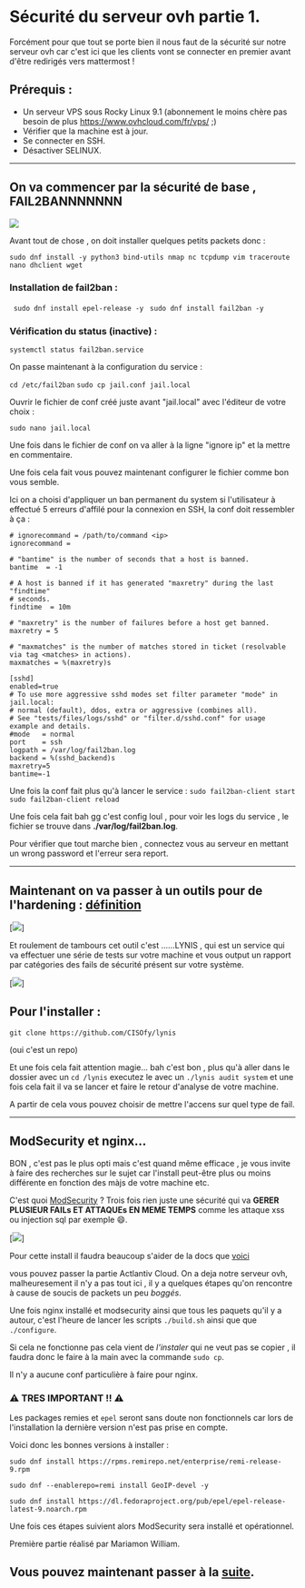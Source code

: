# Sécurité du serveur ovh partie 1.

Forcément pour que tout se porte bien il nous faut de la sécurité sur notre serveur ovh car c'est ici que les clients vont se connecter en premier avant d'être redirigés vers mattermost !

## Prérequis : 
    
* Un serveur VPS sous Rocky Linux 9.1 (abonnement le moins chère pas besoin de plus https://www.ovhcloud.com/fr/vps/ ;)
* Vérifier que la machine est à jour.
* Se connecter en SSH.
* Désactiver SELINUX.

____________________________________________________________________________

## On va commencer par la sécurité de base , FAIL2BANNNNNNN 

![](https://hackmd.io/_uploads/BynyWwSNh.jpg)

Avant tout de chose , on doit installer quelques petits packets donc : 

`sudo dnf install -y python3 bind-utils nmap nc tcpdump vim traceroute nano dhclient wget`

 ### Installation de fail2ban : 
 
` sudo dnf install epel-release -y`
` sudo dnf install fail2ban -y`

### Vérification du status (inactive) : 

`systemctl status fail2ban.service`

On passe maintenant à la configuration du service : 

`cd /etc/fail2ban`
`sudo cp jail.conf jail.local`

Ouvrir le fichier de conf créé juste avant "jail.local" avec l'éditeur de votre choix : 

`sudo nano jail.local`

Une fois dans le fichier de conf on va aller à la ligne "ignore ip" et la mettre en commentaire. 

Une fois cela fait vous pouvez maintenant configurer le fichier comme bon vous semble. 

Ici on a choisi d'appliquer un ban permanent du system si l'utilisateur à effectué 5 erreurs d'affilé pour la connexion en SSH, la conf doit ressembler à ça :

```
# ignorecommand = /path/to/command <ip>
ignorecommand =

# "bantime" is the number of seconds that a host is banned.
bantime  = -1

# A host is banned if it has generated "maxretry" during the last "findtime"
# seconds.
findtime  = 10m

# "maxretry" is the number of failures before a host get banned.
maxretry = 5

# "maxmatches" is the number of matches stored in ticket (resolvable via tag <matches> in actions).
maxmatches = %(maxretry)s
```

```
[sshd]
enabled=true
# To use more aggressive sshd modes set filter parameter "mode" in jail.local:
# normal (default), ddos, extra or aggressive (combines all).
# See "tests/files/logs/sshd" or "filter.d/sshd.conf" for usage example and details.
#mode   = normal
port    = ssh
logpath = /var/log/fail2ban.log
backend = %(sshd_backend)s
maxretry=5
bantime=-1
```

Une fois la conf fait plus qu'à lancer le service : 
`sudo fail2ban-client start`
`sudo fail2ban-client reload`

Une fois cela fait bah gg c'est config loul , pour voir les logs du service , le fichier se trouve dans **./var/log/fail2ban.log**.

Pour vérifier que tout marche bien , connectez vous au serveur en mettant un wrong password et l'erreur sera report.

___________________________________________________________________________

## Maintenant on va passer à un outils pour de l'hardening : [définition](https://fr.wikipedia.org/wiki/Durcissement_)

[![](https://hackmd.io/_uploads/rJs75uHVn.jpg)]


Et roulement de tambours cet outil c'est ......LYNIS ,
qui est un service qui va effectuer une série de tests sur votre machine et vous output un rapport par catégories des fails de sécurité présent sur votre système.

[![](https://hackmd.io/_uploads/rJLVcdBNh.png)]


## Pour l'installer : 

`git clone https://github.com/CISOfy/lynis `

(oui c'est un repo)

Et une fois cela fait attention magie... bah c'est bon , plus qu'à aller dans le dossier avec un  `cd /lynis` executez le avec un `./lynis audit system` et une fois cela fait il va se lancer et faire le retour d'analyse de votre machine. 

A partir de cela vous pouvez choisir de mettre l'accens sur quel type de fail.

---
## ModSecurity et nginx...

BON , c'est pas le plus opti mais c'est quand même efficace , je vous invite à faire des recherches sur le sujet car l'install peut-être plus ou moins différente en fonction des màjs de votre machine etc. 

C'est quoi [ModSecurity](https://fr.wikipedia.org/wiki/Modsecurity) ? Trois fois rien juste une sécurité qui va **GERER PLUSIEUR FAILs ET ATTAQUEs EN MEME TEMPS** comme les attaque xss ou injection sql par exemple :smile:.

[![](https://hackmd.io/_uploads/BJURhuSN2.png)]

Pour cette install il faudra beaucoup s'aider de la docs que [voici](https://www.atlantic.net/vps-hosting/how-to-install-modsecurity-with-nginx-on-rocky-linux-8/ ) 

vous pouvez passer la partie Actlantiv Cloud.
On a deja notre serveur ovh, malheuresement il n'y a pas tout ici , il y a quelques étapes qu'on rencontre à cause de soucis de packets un peu *boggés*. 

Une fois nginx installé et modsecurity ainsi que tous les paquets qu'il y a autour, c'est l'heure de lancer les scripts `./build.sh` ainsi que que `./configure`.

Si cela ne fonctionne pas cela vient de *l'instaler* qui ne veut pas se copier , il faudra donc le faire à la main avec la commande `sudo cp`.

Il n'y a aucune conf particulière à faire pour nginx.


### :warning: **TRES IMPORTANT !!** :warning: 

Les packages remies et `epel` seront sans doute non fonctionnels car lors de l'installation la dernière version n'est pas prise en compte.

Voici donc les bonnes versions à installer : 

`sudo dnf install https://rpms.remirepo.net/enterprise/remi-release-9.rpm`

`sudo dnf --enablerepo=remi install GeoIP-devel -y`

`sudo dnf install https://dl.fedoraproject.org/pub/epel/epel-release-latest-9.noarch.rpm`


Une fois ces étapes suivient alors ModSecurity sera installé et opérationnel.

Première partie réalisé par Mariamon William.

Vous pouvez maintenant passer à la [suite](3-Securite_du_serveur_ovh_partie_2.md).
----











